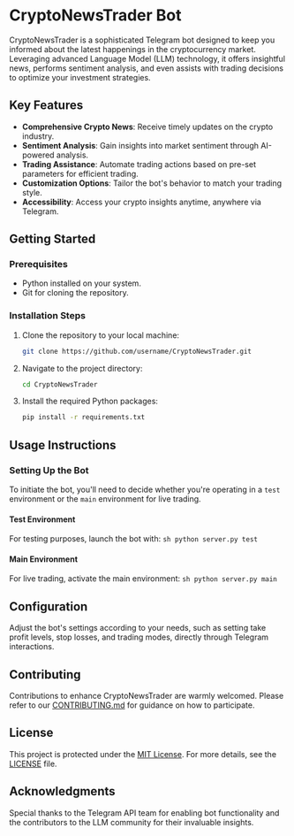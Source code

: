 # CryptoNewsTrader Bot

CryptoNewsTrader is a sophisticated Telegram bot designed to keep you informed about the latest happenings in the cryptocurrency market. Leveraging advanced Language Model (LLM) technology, it offers insightful news, performs sentiment analysis, and even assists with trading decisions to optimize your investment strategies.

## Key Features

- **Comprehensive Crypto News**: Receive timely updates on the crypto industry.
- **Sentiment Analysis**: Gain insights into market sentiment through AI-powered analysis.
- **Trading Assistance**: Automate trading actions based on pre-set parameters for efficient trading.
- **Customization Options**: Tailor the bot's behavior to match your trading style.
- **Accessibility**: Access your crypto insights anytime, anywhere via Telegram.

## Getting Started

### Prerequisites

- Python installed on your system.
- Git for cloning the repository.

### Installation Steps

1. Clone the repository to your local machine:
    ```sh
    git clone https://github.com/username/CryptoNewsTrader.git
    ```

2. Navigate to the project directory:
    ```sh
    cd CryptoNewsTrader
    ```

3. Install the required Python packages:
    ```sh
    pip install -r requirements.txt
    ```

## Usage Instructions

### Setting Up the Bot

To initiate the bot, you'll need to decide whether you're operating in a `test` environment or the `main` environment for live trading.

#### Test Environment

For testing purposes, launch the bot with:
    ```sh
    python server.py test
    ```

#### Main Environment

For live trading, activate the main environment:
    ```sh
    python server.py main
    ```

## Configuration

Adjust the bot's settings according to your needs, such as setting take profit levels, stop losses, and trading modes, directly through Telegram interactions.

## Contributing

Contributions to enhance CryptoNewsTrader are warmly welcomed. Please refer to our [CONTRIBUTING.md](CONTRIBUTING.md) for guidance on how to participate.

## License

This project is protected under the [MIT License](LICENSE). For more details, see the [LICENSE](LICENSE) file.

## Acknowledgments

Special thanks to the Telegram API team for enabling bot functionality and the contributors to the LLM community for their invaluable insights.
